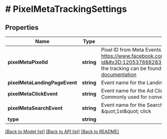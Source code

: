 # # PixelMetaTrackingSettings

## Properties

Name | Type | Description | Notes
------------ | ------------- | ------------- | -------------
**pixelMetaPixelId** | **string** | Pixel ID from Meta Events Manager. See for more details: https://www.facebook.com/business/help/952192354843755?id&#x3D;1205376682832142  More details on how to set up the tracking can be found in the [Meta conversion tracking API documentation](https://developers.facebook.com/docs/marketing-api/conversions-api/get-started/) |
**pixelMetaLandingPageEvent** | **string** | Event name for the Landing Visit event | [optional]
**pixelMetaClickEvent** | **string** | Event name for the Ad Click or \&quot;2nd\&quot; click event. Commonly used for conversion tracking | [optional]
**pixelMetaSearchEvent** | **string** | Event name for the Search event. Can be used for tracking \&quot;1st\&quot; click | [optional]
**type** | **string** |  |

[[Back to Model list]](../../README.md#models) [[Back to API list]](../../README.md#endpoints) [[Back to README]](../../README.md)
